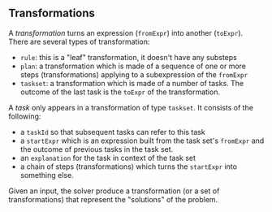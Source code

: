 ## Transformations

A _transformation_ turns an expression (`fromExpr`) into another (`toExpr`). There are several types of transformation:

- `rule`: this is a "leaf" transformation, it doesn't have any substeps
- `plan`: a transformation which is made of a sequence of one or more steps (transformations) applying to a
  subexpression of the `fromExpr`
- `taskset`: a transformation which is made of a number of tasks. The outcome of the last task is the `toExpr` of the
  transformation.

A _task_ only appears in a transformation of type `taskset`. It consists of the following:

- a `taskId` so that subsequent tasks can refer to this task
- a `startExpr` which is an expression built from the task set's `fromExpr` and the outcome of previous tasks in the
  task set.
- an `explanation` for the task in context of the task set
- a chain of steps (transformations) which turns the `startExpr` into something else.

Given an input, the solver produce a transformation (or a set of transformations) that represent the "solutions" of the
problem.
